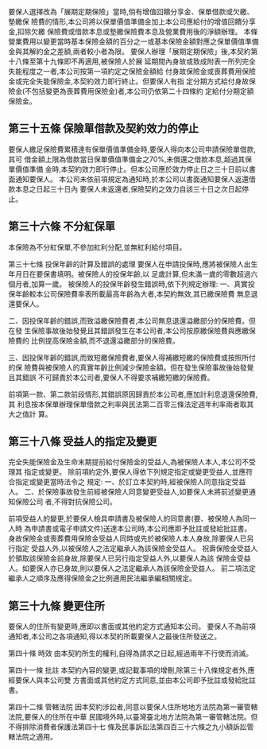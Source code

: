要保人選擇改為「展期定期保險」當時,倘有增值回饋分享金、保單借款或欠繳、墊繳保 險費的情形,本公司將以保單價值準備金加上本公司應給付的增值回饋分享金,扣除欠繳 保險費或借款本息或墊繳保險費本息及營業費用後的淨額辦理。 本條營業費用以變更當時基本保險金額的百分之一或基本保險金額對應之保單價值準備 金與其解約金之差額,兩者較小者為限。 要保人辦理「展期定期保險」後,本契約第十八條至第十九條即不再適用,被保險人於展 延期間內身故或致成附表一所列完全失能程度之一者,本公司按第一項約定之保險金額給 付身故保險金或喪葬費用保險金或完全失能保險金,本契約效力即行終止。但要保人有指 定分期方式給付身故保險金(不包括變更為喪葬費用保險金)者,本公司仍依第二十四條約 定給付分期定額保險金。

## 第三十五條 保險單借款及契約效力的停止

要保人繳足保險費累積達有保單價值準備金時,要保人得向本公司申請保險單借款,其可 借金額上限為借款當日保單價值準備金之70%,未償還之借款本息,超過其保單價值準備 金時,本契約效力即行停止。但本公司應於效力停止日之三十日前以書面通知要保人。 本公司未依前項規定為通知時,於本公司以書面通知要保人返還借款本息之日起三十日內 要保人未返還者,保險契約之效力自該三十日之次日起停止。

## 第三十六條 不分紅保單

本保險為不分紅保單,不參加紅利分配,並無紅利給付項目。

第三十七條 投保年齡的計算及錯誤的處理 要保人在申請投保時,應將被保險人出生年月日在要保書填明。被保險人的投保年齡,以 足歲計算,但未滿一歲的零數超過六個月者,加算一歲。 被保險人的投保年齡發生錯誤時,依下列規定辦理: 一、真實投保年齡較本公司保險費率表所載最高年齡為大者,本契約無效,其已繳保險費 無息退還要保人。

二、因投保年齡的錯誤,而致溢繳保險費者,本公司無息退還溢繳部分的保險費。但在發 生保險事故後始發覺且其錯誤發生在本公司者,本公司按原繳保險費與應繳保險費的 比例提高保險金額,而不退還溢繳部分的保險費。

三、因投保年齡的錯誤,而致短繳保險費者,要保人得補繳短繳的保險費或按照所付的保 險費與被保險人的真實年齡比例減少保險金額。但在發生保險事故後始發覺且其錯誤 不可歸責於本公司者,要保人不得要求補繳短繳的保險費。

前項第一款、第二款前段情形,其錯誤原因歸責於本公司者,應加計利息退還保險費,其 利息按本保單辦理保單借款之利率與民法第二百零三條法定週年利率兩者取其大之值計 算。

## 第三十八條 受益人的指定及變更

完全失能保險金及生命末期提前給付保險金的受益人,為被保險人本人,本公司不受理其 指定或變更。 除前項約定外,要保人得依下列規定指定或變更受益人,並應符合指定或變更當時法令之 規定: 一、於訂立本契約時,經被保險人同意指定受益人。 二、於保險事故發生前經被保險人同意變更受益人,如要保人未將前述變更通知保險公司 者,不得對抗保險公司。

前項受益人的變更,於要保人檢具申請書及被保險人的同意書(要、被保險人為同一人時 為申請書或電子申請文件)送達本公司時,本公司應即予批註或發給批註書。 身故保險金或喪葬費用保險金受益人同時或先於被保險人本人身故,除要保人已另行指定 受益人外,以被保險人之法定繼承人為該保險金受益人。 祝壽保險金受益人於領取該保險金前身故,除要保人已另行指定受益人外,以要保人為該 保險金受益人。如要保人亦已身故,則以要保人之法定繼承人為該保險金受益人。 前二項法定繼承人之順序及應得保險金之比例適用民法繼承編相關規定。

## 第三十九條 變更住所

要保人的住所有變更時,應即以書面或其他約定方式通知本公司。 要保人不為前項通知者,本公司之各項通知,得以本契約所載要保人之最後住所發送之。

第四十條 時效 由本契約所生的權利,自得為請求之日起,經過兩年不行使而消滅。

第四十一條 批註 本契約內容的變更,或記載事項的增刪,除第三十八條規定者外,應經要保人與本公司雙 方書面或其他約定方式同意,並由本公司即予批註或發給批註書。

第四十二條 管轄法院 因本契約涉訟者,同意以要保人住所地地方法院為第一審管轄法院,要保人的住所在中華 民國境外時,以臺灣臺北地方法院為第一審管轄法院。但不得排除消費者保護法第四十七 條及民事訴訟法第四百三十六條之九小額訴訟管轄法院之適用。